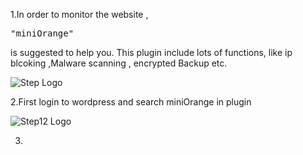 1.In order to monitor the website , <pre>"miniOrange"</pre> is suggested to help you.
  This plugin include lots of functions, like ip blcoking ,Malware scanning , encrypted Backup etc.
  
  
![Step Logo](./aassets/Step2_11.png) 

2.First login to wordpress and search miniOrange in plugin

![Step12 Logo](./aassets/Step2_12.png)

3.
  
